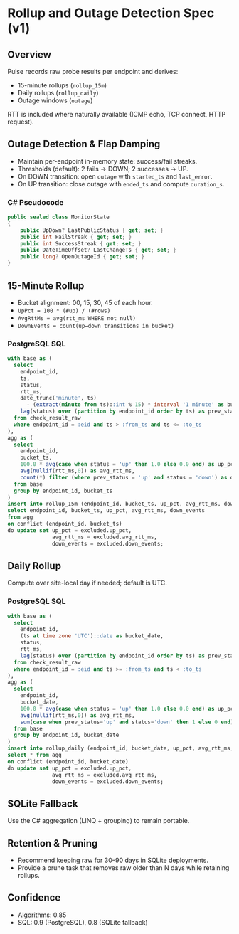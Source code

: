# Rollup and Outage Detection Spec (v1)

## Overview
Pulse records raw probe results per endpoint and derives:
- 15-minute rollups (`rollup_15m`)
- Daily rollups (`rollup_daily`)
- Outage windows (`outage`)

RTT is included where naturally available (ICMP echo, TCP connect, HTTP request).

## Outage Detection & Flap Damping
- Maintain per-endpoint in-memory state: success/fail streaks.
- Thresholds (default): 2 fails → DOWN; 2 successes → UP.
- On DOWN transition: open `outage` with `started_ts` and `last_error`.
- On UP transition: close outage with `ended_ts` and compute `duration_s`.

### C# Pseudocode
```csharp
public sealed class MonitorState
{
    public UpDown? LastPublicStatus { get; set; }
    public int FailStreak { get; set; }
    public int SuccessStreak { get; set; }
    public DateTimeOffset? LastChangeTs { get; set; }
    public long? OpenOutageId { get; set; }
}
```

## 15-Minute Rollup
- Bucket alignment: 00, 15, 30, 45 of each hour.
- `UpPct = 100 * (#up) / (#rows)`
- `AvgRttMs = avg(rtt_ms WHERE not null)`
- `DownEvents = count(up→down transitions in bucket)`

### PostgreSQL SQL
```sql
with base as (
  select
    endpoint_id,
    ts,
    status,
    rtt_ms,
    date_trunc('minute', ts)
      - (extract(minute from ts)::int % 15) * interval '1 minute' as bucket_ts,
    lag(status) over (partition by endpoint_id order by ts) as prev_status
  from check_result_raw
  where endpoint_id = :eid and ts > :from_ts and ts <= :to_ts
),
agg as (
  select
    endpoint_id,
    bucket_ts,
    100.0 * avg(case when status = 'up' then 1.0 else 0.0 end) as up_pct,
    avg(nullif(rtt_ms,0)) as avg_rtt_ms,
    count(*) filter (where prev_status = 'up' and status = 'down') as down_events
  from base
  group by endpoint_id, bucket_ts
)
insert into rollup_15m (endpoint_id, bucket_ts, up_pct, avg_rtt_ms, down_events)
select endpoint_id, bucket_ts, up_pct, avg_rtt_ms, down_events
from agg
on conflict (endpoint_id, bucket_ts)
do update set up_pct = excluded.up_pct,
              avg_rtt_ms = excluded.avg_rtt_ms,
              down_events = excluded.down_events;
```

## Daily Rollup
Compute over site-local day if needed; default is UTC.

### PostgreSQL SQL
```sql
with base as (
  select
    endpoint_id,
    (ts at time zone 'UTC')::date as bucket_date,
    status,
    rtt_ms,
    lag(status) over (partition by endpoint_id order by ts) as prev_status
  from check_result_raw
  where endpoint_id = :eid and ts >= :from_ts and ts < :to_ts
),
agg as (
  select
    endpoint_id,
    bucket_date,
    100.0 * avg(case when status = 'up' then 1.0 else 0.0 end) as up_pct,
    avg(nullif(rtt_ms,0)) as avg_rtt_ms,
    sum(case when prev_status='up' and status='down' then 1 else 0 end) as down_events
  from base
  group by endpoint_id, bucket_date
)
insert into rollup_daily (endpoint_id, bucket_date, up_pct, avg_rtt_ms, down_events)
select * from agg
on conflict (endpoint_id, bucket_date)
do update set up_pct = excluded.up_pct,
              avg_rtt_ms = excluded.avg_rtt_ms,
              down_events = excluded.down_events;
```

## SQLite Fallback
Use the C# aggregation (LINQ + grouping) to remain portable.

## Retention & Pruning
- Recommend keeping raw for 30–90 days in SQLite deployments.
- Provide a prune task that removes raw older than N days while retaining rollups.

## Confidence
- Algorithms: 0.85
- SQL: 0.9 (PostgreSQL), 0.8 (SQLite fallback)
